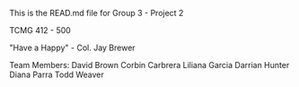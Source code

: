 This is the READ.md file for Group 3 - Project 2

TCMG 412 - 500

"Have a Happy"
          - Col. Jay Brewer


Team Members:
David Brown
Corbin Carbrera
Liliana Garcia
Darrian Hunter
Diana Parra
Todd Weaver
